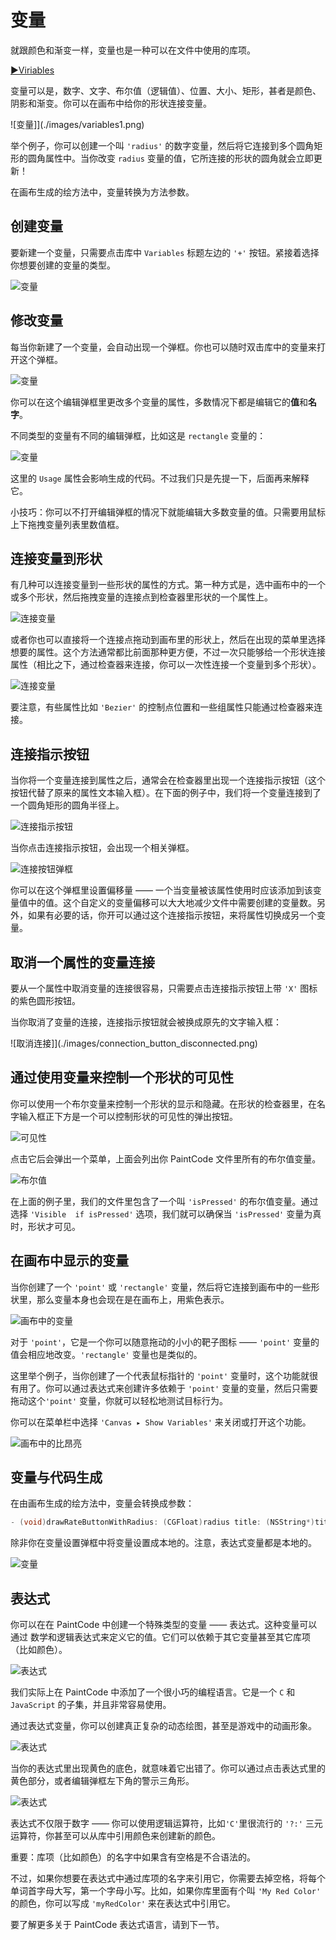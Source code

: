 # 变量

就跟颜色和渐变一样，变量也是一种可以在文件中使用的库项。

[▶️Viriables](https://youtu.be/c8vYN7-1wYY)

变量可以是，数字、文字、布尔值（逻辑值）、位置、大小、矩形，甚者是颜色、阴影和渐变。你可以在画布中给你的形状连接变量。

![变量]](./images/variables1.png)

举个例子，你可以创建一个叫 `'radius'` 的数字变量，然后将它连接到多个圆角矩形的圆角属性中。当你改变 `radius` 变量的值，它所连接的形状的圆角就会立即更新！

在画布生成的绘方法中，变量转换为方法参数。

## 创建变量

要新建一个变量，只需要点击库中 `Variables` 标题左边的 `'+'` 按钮。紧接着选择你想要创建的变量的类型。

![变量](./images/variables2.png)

## 修改变量

每当你新建了一个变量，会自动出现一个弹框。你也可以随时双击库中的变量来打开这个弹框。

![变量](./images/variables4.png)

你可以在这个编辑弹框里更改多个变量的属性，多数情况下都是编辑它的**值**和**名字**。

不同类型的变量有不同的编辑弹框，比如这是 `rectangle` 变量的：

![变量](./images/variables5.png)

这里的 `Usage` 属性会影响生成的代码。不过我们只是先提一下，后面再来解释它。

小技巧：你可以不打开编辑弹框的情况下就能编辑大多数变量的值。只需要用鼠标上下拖拽变量列表里数值框。

## 连接变量到形状

有几种可以连接变量到一些形状的属性的方式。第一种方式是，选中画布中的一个或多个形状，然后拖拽变量的连接点到检查器里形状的一个属性上。

![连接变量](./images/connect_variable1.png)

或者你也可以直接将一个连接点拖动到画布里的形状上，然后在出现的菜单里选择想要的属性。这个方法通常都比前面那种更方便，不过一次只能够给一个形状连接属性（相比之下，通过检查器来连接，你可以一次性连接一个变量到多个形状）。

![连接变量](./images/connect_variable2.png)

要注意，有些属性比如 `'Bezier'` 的控制点位置和一些组属性只能通过检查器来连接。

## 连接指示按钮

当你将一个变量连接到属性之后，通常会在检查器里出现一个连接指示按钮（这个按钮代替了原来的属性文本输入框）。在下面的例子中，我们将一个变量连接到了一个圆角矩形的圆角半径上。

![连接指示按钮](./images/connection_button.png)

当你点击连接指示按钮，会出现一个相关弹框。

![连接按钮弹框](./images/connection_button_popover.png)

你可以在这个弹框里设置偏移量 —— 一个当变量被该属性使用时应该添加到该变量值中的值。这个自定义的变量偏移可以大大地减少文件中需要创建的变量数。另外，如果有必要的话，你开可以通过这个连接指示按钮，来将属性切换成另一个变量。

## 取消一个属性的变量连接

要从一个属性中取消变量的连接很容易，只需要点击连接指示按钮上带 `'X'` 图标的紫色圆形按钮。

当你取消了变量的连接，连接指示按钮就会被换成原先的文字输入框：

![取消连接]](./images/connection_button_disconnected.png)

## 通过使用变量来控制一个形状的可见性

你可以使用一个布尔变量来控制一个形状的显示和隐藏。在形状的检查器里，在名字输入框正下方是一个可以控制形状的可见性的弹出按钮。

![可见性](./images/visibility.png)

点击它后会弹出一个菜单，上面会列出你 PaintCode 文件里所有的布尔值变量。

![布尔值](./images/visibility_popup.png)

在上面的例子里，我们的文件里包含了一个叫 `'isPressed'` 的布尔值变量。通过选择 `'Visible  if isPressed'` 选项，我们就可以确保当 `'isPressed'` 变量为真时，形状才可见。

## 在画布中显示的变量

当你创建了一个 `'point'` 或 `'rectangle'` 变量，然后将它连接到画布中的一些形状里，那么变量本身也会现在是在画布上，用紫色表示。

![画布中的变量](./images/variables_in_canvas.png)

对于 `'point'`，它是一个你可以随意拖动的小小的靶子图标 —— `'point'` 变量的值会相应地改变。`'rectangle'` 变量也是类似的。

这里举个例子，当你创建了一个代表鼠标指针的 `'point'` 变量时，这个功能就很有用了。你可以通过表达式来创建许多依赖于 `'point'` 变量的变量，然后只需要拖动这个`'point'` 变量，你就可以轻松地测试目标行为。

你可以在菜单栏中选择 `'Canvas ▸ Show Variables'` 来关闭或打开这个功能。

![画布中的比昂亮](./images/variables_in_canvas2.png)

## 变量与代码生成

在由画布生成的绘方法中，变量会转换成参数：

```objective-c
- (void)drawRateButtonWithRadius: (CGFloat)radius title: (NSString*)title pressed: (BOOL)pressed;
```

除非你在变量设置弹框中将变量设置成本地的。注意，表达式变量都是本地的。

![变量](./images/variables_codegen.png)

## 表达式

你可以在在 PaintCode 中创建一个特殊类型的变量 —— 表达式。这种变量可以通过 数学和逻辑表达式来定义它的值。它们可以依赖于其它变量甚至其它库项（比如颜色）。

![表达式](./images/expressions1.png)

我们实际上在 PaintCode 中添加了一个很小巧的编程语言。它是一个 `C` 和 `JavaScript` 的子集，并且非常容易使用。

通过表达式变量，你可以创建真正复杂的动态绘图，甚至是游戏中的动画形象。

![表达式](./images/expressions2.png)

当你的表达式里出现黄色的底色，就意味着它出错了。你可以通过点击表达式里的黄色部分，或者编辑弹框左下角的警示三角形。

![表达式](./images/expressions3.png)

表达式不仅限于数字 —— 你可以使用逻辑运算符，比如`'C'`里很流行的 `'?:'` 三元运算符，你甚至可以从库中引用颜色来创建新的颜色。

重要：库项（比如颜色）的名字中如果含有空格是不合语法的。

不过，如果你想要在表达式中通过库项的名字来引用它，你需要去掉空格，将每个单词首字母大写，第一个字母小写。比如，如果你库里面有个叫 `'My Red Color'` 的颜色，你可以写成 `'myRedColor'` 来在表达式中引用它。

要了解更多关于 PaintCode 表达式语言，请到下一节。
